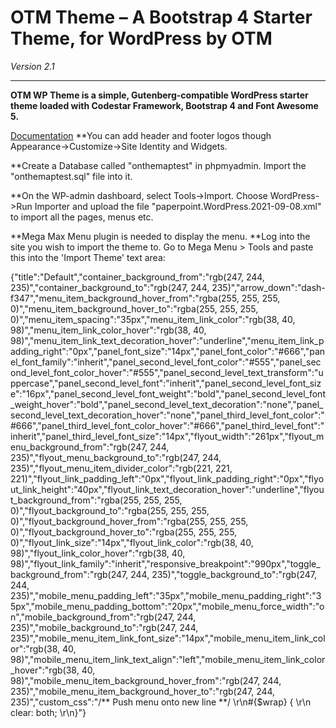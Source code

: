 # OTM Theme – A Bootstrap 4 Starter Theme, for WordPress by OTM

*Version 2.1*

------------------

**OTM WP Theme is a simple, Gutenberg-compatible WordPress starter theme loaded with Codestar Framework, Bootstrap 4 and Font Awesome 5.**

[Documentation](https://otm-wp-theme-docs.otm.now.sh/#/)
**You can add header and footer logos though Appearance->Customize->Site Identity and Widgets. 

**Create a Database called "onthemaptest" in phpmyadmin. Import the "onthemaptest.sql" file into it.

**On the WP-admin dashboard, select Tools->Import. Choose WordPress->Run Importer and upload the file "paperpoint.WordPress.2021-09-08.xml" to import
all the pages, menus etc.

**Mega Max Menu plugin is needed to display the menu.
**Log into the site you wish to import the theme to. Go to Mega Menu > Tools and paste this into the 'Import Theme' text area:

{"title":"Default","container_background_from":"rgb(247, 244, 235)","container_background_to":"rgb(247, 244, 235)","arrow_down":"dash-f347","menu_item_background_hover_from":"rgba(255, 255, 255, 0)","menu_item_background_hover_to":"rgba(255, 255, 255, 0)","menu_item_spacing":"35px","menu_item_link_color":"rgb(38, 40, 98)","menu_item_link_color_hover":"rgb(38, 40, 98)","menu_item_link_text_decoration_hover":"underline","menu_item_link_padding_right":"0px","panel_font_size":"14px","panel_font_color":"#666","panel_font_family":"inherit","panel_second_level_font_color":"#555","panel_second_level_font_color_hover":"#555","panel_second_level_text_transform":"uppercase","panel_second_level_font":"inherit","panel_second_level_font_size":"16px","panel_second_level_font_weight":"bold","panel_second_level_font_weight_hover":"bold","panel_second_level_text_decoration":"none","panel_second_level_text_decoration_hover":"none","panel_third_level_font_color":"#666","panel_third_level_font_color_hover":"#666","panel_third_level_font":"inherit","panel_third_level_font_size":"14px","flyout_width":"261px","flyout_menu_background_from":"rgb(247, 244, 235)","flyout_menu_background_to":"rgb(247, 244, 235)","flyout_menu_item_divider_color":"rgb(221, 221, 221)","flyout_link_padding_left":"0px","flyout_link_padding_right":"0px","flyout_link_height":"40px","flyout_link_text_decoration_hover":"underline","flyout_background_from":"rgba(255, 255, 255, 0)","flyout_background_to":"rgba(255, 255, 255, 0)","flyout_background_hover_from":"rgba(255, 255, 255, 0)","flyout_background_hover_to":"rgba(255, 255, 255, 0)","flyout_link_size":"14px","flyout_link_color":"rgb(38, 40, 98)","flyout_link_color_hover":"rgb(38, 40, 98)","flyout_link_family":"inherit","responsive_breakpoint":"990px","toggle_background_from":"rgb(247, 244, 235)","toggle_background_to":"rgb(247, 244, 235)","mobile_menu_padding_left":"35px","mobile_menu_padding_right":"35px","mobile_menu_padding_bottom":"20px","mobile_menu_force_width":"on","mobile_background_from":"rgb(247, 244, 235)","mobile_background_to":"rgb(247, 244, 235)","mobile_menu_item_link_font_size":"14px","mobile_menu_item_link_color":"rgb(38, 40, 98)","mobile_menu_item_link_text_align":"left","mobile_menu_item_link_color_hover":"rgb(38, 40, 98)","mobile_menu_item_background_hover_from":"rgb(247, 244, 235)","mobile_menu_item_background_hover_to":"rgb(247, 244, 235)","custom_css":"\/** Push menu onto new line **\/ \r\n#{$wrap} { \r\n    clear: both; \r\n}"}

